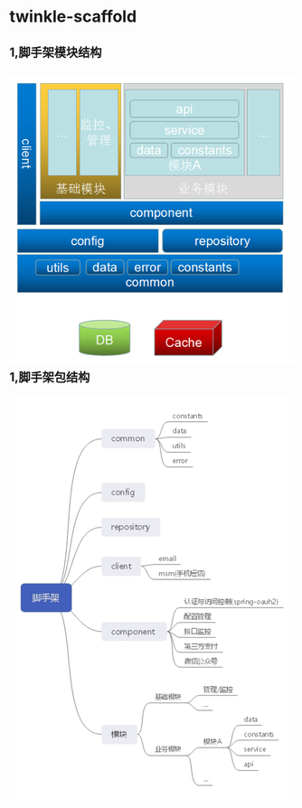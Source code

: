 # twinkle-scaffold
1,脚手架模块结构
---
![Image text](https://github.com/twinkle-cloud/twinkle-scaffold/blob/master/%E8%A7%84%E8%8C%83%E4%B8%8E%E6%A8%A1%E5%9D%97%E4%BB%8B%E7%BB%8D/%E8%84%9A%E6%89%8B%E6%9E%B6-2.png)
1,脚手架包结构
---
![Image text](https://github.com/twinkle-cloud/twinkle-scaffold/blob/master/%E8%A7%84%E8%8C%83%E4%B8%8E%E6%A8%A1%E5%9D%97%E4%BB%8B%E7%BB%8D/%E8%84%9A%E6%89%8B%E6%9E%B6.jpg)
